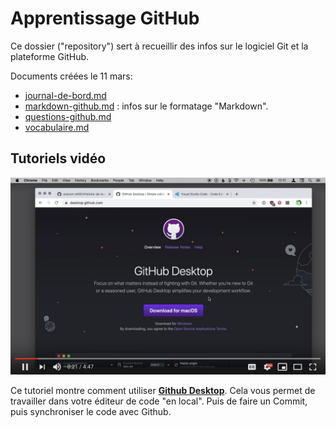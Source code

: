 # Apprentissage GitHub

Ce dossier ("repository") sert à recueillir des infos sur le logiciel Git et la plateforme GitHub.

Documents créées le 11 mars:

- [journal-de-bord.md](journal-de-bord.md)
- [markdown-github.md](markdown-github.md) : infos sur le formatage "Markdown".
- [questions-github.md](questions-github.md)
- [vocabulaire.md](vocabulaire.md)

## Tutoriels vidéo

[![Cloner un projet GitHub](images/tuto-github-1.jpg)](https://www.youtube.com/watch?v=jf3zZNoYDYA)

Ce tutoriel montre comment utiliser **[Github Desktop](https://desktop.github.com/)**. Cela vous permet de travailler dans votre éditeur de code "en local". Puis de faire un Commit, puis synchroniser le code avec Github.